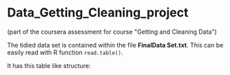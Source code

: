 # Data_Getting_Cleaning_project
(part of the coursera assessment for course "Getting and Cleaning Data")

The tidied data set is contained within the file **FinalData Set.txt**.
This can be easily read with R function `read.table()`.

It has this table like structure:
